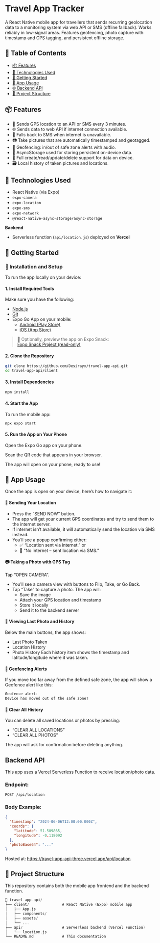 # Travel App Tracker

A React Native mobile app for travellers that sends recurring geolocation data to a monitoring system via web API or SMS (offline fallback). Works reliably in low-signal areas. Features geofencing, photo capture with timestamp and GPS tagging, and persistent offline storage.

## 📖 Table of Contents
- [📦 Features](#-features)
- [🧪 Technologies Used](#-technologies-used)
- [🚀 Getting Started](#-getting-started)
- [📱 App Usage](#-app-usage)
- [🌐 Backend API](#-backend-api)
- [📁 Project Structure](#-project-structure)

## 📦 Features

- 🔄 Sends GPS location to an API or SMS every 3 minutes.
- 🌐 Sends data to web API if internet connection available.
- 📱 Falls back to SMS when internet is unavailable.
- 📷 Take pictures that are automatically timestamped and geotagged.
- 🧭 Geofencing: in/out of safe zone alerts with audio.
- 🧠 AsyncStorage used for storing persistent on-device data.
- 🔧 Full create/read/update/delete support for data on device.
- 🗃️ Local history of taken pictures and locations.

## 🧪 Technologies Used

- React Native (via Expo)
- `expo-camera`
- `expo-location`
- `expo-sms`
- `expo-network`
- `@react-native-async-storage/async-storage`

**Backend**
- Serverless function (`api/location.js`) deployed on **Vercel**

## 🚀 Getting Started

### 🔧 Installation and Setup

To run the app locally on your device:

#### 1. Install Required Tools

Make sure you have the following:

- [Node.js](https://nodejs.org)
- [Git](https://git-scm.com)
- Expo Go App on your mobile:
  - [Android (Play Store)](https://play.google.com/store/apps/details?id=host.exp.exponent)
  - [iOS (App Store)](https://apps.apple.com/us/app/expo-go/id982107779)

> 📎 Optionally, preview the app on Expo Snack:  
> [Expo Snack Project (read-only)](https://snack.expo.dev/@desirayx/assessment)

#### 2. Clone the Repository

```bash
git clone https://github.com/Desirayx/travel-app-api.git
cd travel-app-api/client
```

#### 3. Install Dependencies
```bash
npm install
```

#### 4. Start the App
To run the mobile app:
```bash
npx expo start
```
#### 5. Run the App on Your Phone
Open the Expo Go app on your phone.

Scan the QR code that appears in your browser.

The app will open on your phone, ready to use!

## 📱 App Usage
Once the app is open on your device, here’s how to navigate it:

#### 📍 Sending Your Location
- Press the “SEND NOW” button.
- The app will get your current GPS coordinates and try to send them to the internet server.
- If internet isn’t available, it will automatically send the location via SMS instead.
- You’ll see a popup confirming either:
  -  ✅ “Location sent via internet.” or
  -  📱 “No internet – sent location via SMS.”



#### 📷 Taking a Photo with GPS Tag
Tap “OPEN CAMERA”.
- You'll see a camera view with buttons to Flip, Take, or Go Back.
- Tap “Take” to capture a photo. The app will:
  - Save the image
  - Attach your GPS location and timestamp
  - Store it locally
  - Send it to the backend server

#### 🧾 Viewing Last Photo and History
Below the main buttons, the app shows:
- Last Photo Taken
- Location History
- Photo History
Each history item shows the timestamp and latitude/longitude where it was taken.


#### 🚨 Geofencing Alerts
If you move too far away from the defined safe zone, the app will show a Geofence alert like this:
```bash
Geofence alert:
Device has moved out of the safe zone!
```
#### 🧹 Clear All History
You can delete all saved locations or photos by pressing:
- “CLEAR ALL LOCATIONS”
- “CLEAR ALL PHOTOS”

The app will ask for confirmation before deleting anything.

## Backend API
This app uses a Vercel Serverless Function to receive location/photo data.
### Endpoint:

```http
POST /api/location
```
### Body Example:

```json
{
  "timestamp": "2024-06-06T12:00:00.000Z",
  "coords": {
    "latitude": 51.509865,
    "longitude": -0.118092
  },
  "photoBase64": "..."
}
```
Hosted at: https://travel-app-api-three.vercel.app/api/location

##  📁 Project Structure
This repository contains both the mobile app frontend and the backend function.
```go
📂 travel-app-api/
├── client/               # React Native (Expo) mobile app
│   ├── App.js
│   ├── components/
│   ├── assets/
│   └── ...
├── api/                  # Serverless backend (Vercel Function)
│   └── location.js
└── README.md             # This documentation
